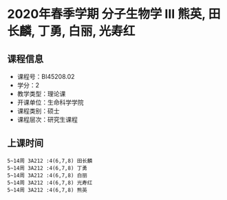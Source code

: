 # 2020年春季学期 分子生物学 III 熊英, 田长麟, 丁勇, 白丽, 光寿红






## 课程信息

- 课程号：BI45208.02
- 学分：2
- 教学类型：理论课
- 开课单位：生命科学学院
- 课程类别：硕士
- 课程层次：研究生课程

## 上课时间

```
5~14周 3A212 :4(6,7,8) 田长麟
5~14周 3A212 :4(6,7,8) 丁勇
5~14周 3A212 :4(6,7,8) 白丽
5~14周 3A212 :4(6,7,8) 光寿红
5~14周 3A212 :4(6,7,8) 熊英
```

